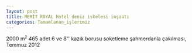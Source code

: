 ```yaml
---
layout: post
title: MERİT ROYAL Hotel deniz iskelesi inşaatı
categories: Tamamlanan_işlerimiz
---
```

2000 m<sup><small>2</small></sup> 465 adet 6 ve 8'' kazık borusu soketleme şahmerdanla çakılması, Temmuz 2012
